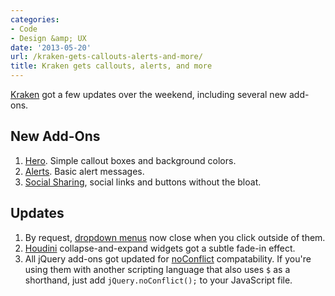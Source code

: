 ```yaml
---
categories:
- Code
- Design &amp; UX
date: '2013-05-20'
url: /kraken-gets-callouts-alerts-and-more/
title: Kraken gets callouts, alerts, and more
---
```


<a href="http://cferdinandi.github.io/kraken/">Kraken</a> got a few updates over the weekend, including several new add-ons.
<!--more-->
<h2>New Add-Ons</h2>

<ol>
<li><a href="http://cferdinandi.github.io/hero/">Hero</a>. Simple callout boxes and background colors.</li>
<li><a href="http://cferdinandi.github.io/alerts/">Alerts</a>. Basic alert messages.</li>
<li><a href="http://cferdinandi.github.io/social-sharing/">Social Sharing</a>, social links and buttons without the bloat.</li>
</ol>

<h2>Updates</h2>

<ol>
<li>By request, <a href="http://cferdinandi.github.io/drop/">dropdown menus</a> now close when you click outside of them.</li>
<li><a href="http://cferdinandi.github.io/houdini/">Houdini</a> collapse-and-expand widgets got a subtle fade-in effect.</li>
<li>All jQuery add-ons got updated for <a href="http://api.jquery.com/jQuery.noConflict/">noConflict</a> compatability. If you're using them with another scripting language that also uses <code class="language-javascript">$</code> as a shorthand, just add <code class="language-javascript">jQuery.noConflict();</code> to your JavaScript file.</li>
</ol>